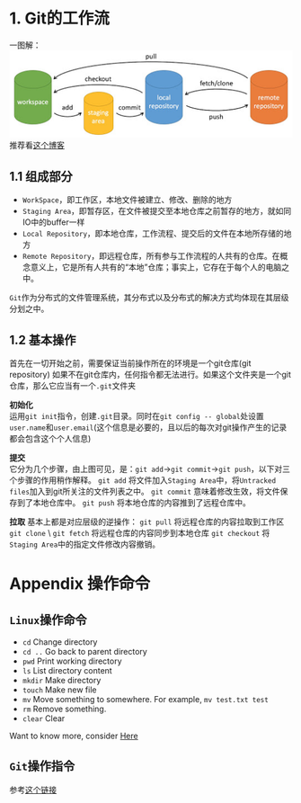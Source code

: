 # 1. Git的工作流

一图解：![git_command](git-command.jpg)
推荐看[这个博客](https://www.liaoxuefeng.com/wiki/896043488029600)

## 1.1 组成部分

* `WorkSpace`，即工作区，本地文件被建立、修改、删除的地方
* `Staging Area`，即暂存区，在文件被提交至本地仓库之前暂存的地方，就如同IO中的buffer一样
* `Local Repository`，即本地仓库，工作流程、提交后的文件在本地所存储的地方
* `Remote Repository`，即远程仓库，所有参与工作流程的人共有的仓库。在概念意义上，它是所有人共有的“本地”仓库；事实上，它存在于每个人的电脑之中。

`Git`作为分布式的文件管理系统，其分布式以及分布式的解决方式均体现在其层级分划之中。

## 1.2 基本操作

首先在一切开始之前，需要保证当前操作所在的环境是一个git仓库(git repository)
如果不在git仓库内，任何指令都无法进行。如果这个文件夹是一个git仓库，那么它应当有一个`.git`文件夹

**初始化**   
运用`git init`指令，创建`.git`目录。同时在`git config -- global`处设置`user.name`和`user.email`(这个信息是必要的，且以后的每次对git操作产生的记录都会包含这个个人信息)

**提交**   
它分为几个步骤，由上图可见，是：`git add`->`git commit`->`git push`，以下对三个步骤的作用稍作解释。
`git add` 将文件加入`Staging Area`中，将`Untracked files`加入到git所关注的文件列表之中。
`git commit` 意味着修改生效，将文件保存到了本地仓库中。
`git push` 将本地仓库的内容推到了远程仓库中。

**拉取**
基本上都是对应层级的逆操作：
`git pull` 将远程仓库的内容拉取到工作区
`git clone` \ `git fetch` 将远程仓库的内容同步到本地仓库
`git checkout` 将`Staging Area`中的指定文件修改内容撤销。

# Appendix 操作命令

## `Linux`操作命令

* `cd` Change directory
* `cd ..` Go back to parent directory
* `pwd` Print working directory
* `ls` List directory content
* `mkdir` Make directory 
* `touch` Make new file
* `mv` Move something to somewhere. For example, `mv test.txt test`
* `rm` Remove something.
* `clear` Clear

Want to know more, consider [Here](https://www.runoob.com/linux/linux-command-manual.html)

## `Git`操作指令

参考[这个链接](https://www.runoob.com/note/56524)

